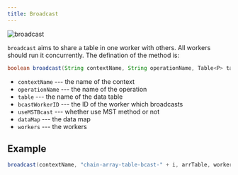 ```yaml
---
title: Broadcast
---
```

 

![broadcast](/img/broadcast.png)

`broadcast` aims to share a table in one worker with others. All workers should run it concurrently. The defination of the method is:
```java
boolean broadcast(String contextName, String operationName, Table<P> table, int bcastWorkerID, boolean useMSTBcast, DataMap dataMap, Workers workers)
```

* `contextName` --- the name of the context
* `operationName` --- the name of the operation
* `table` --- the name of the data table
* `bcastWorkerID` --- the ID of the worker which broadcasts
* `useMSTBcast` --- whether use MST method or not
* `dataMap` --- the data map
* `workers` --- the workers

## Example
```java
broadcast(contextName, "chain-array-table-bcast-" + i, arrTable, workers.getMasterID(), false, dataMap, workers);
```